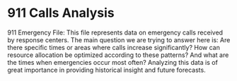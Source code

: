 # 911 Calls Analysis
911 Emergency File: This file represents data on emergency calls received by response centers. The main question we are trying to answer here is: Are there specific times or areas where calls increase significantly? How can resource allocation be optimized according to these patterns? And what are the times when emergencies occur most often?
Analyzing this data is of great importance in providing historical insight and future forecasts.
